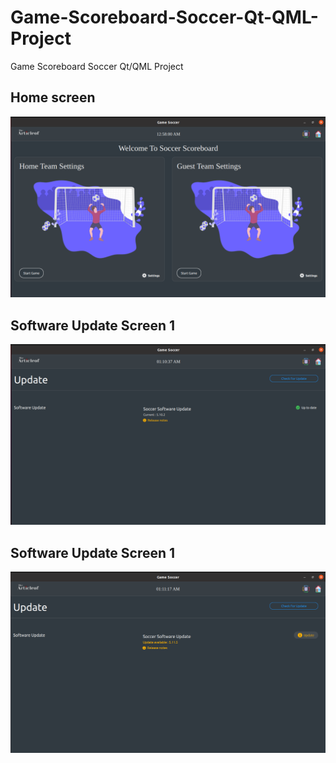 # Game-Scoreboard-Soccer-Qt-QML-Project
Game Scoreboard Soccer Qt/QML Project
## Home screen 
![alt text](https://github.com/cppqtdev/Game-Scoreboard-Soccer-Qt-QML-Project/blob/main/SoccerProject/Assets/ScreenShots/Home.png?raw=true)

## Software Update Screen 1
![alt text](https://github.com/cppqtdev/Game-Scoreboard-Soccer-Qt-QML-Project/blob/main/SoccerProject/Assets/ScreenShots/updateSoccer.png?raw=true)
## Software Update Screen 1
![alt text](https://github.com/cppqtdev/Game-Scoreboard-Soccer-Qt-QML-Project/blob/main/SoccerProject/Assets/ScreenShots/updateSoccer2.png?raw=true)
